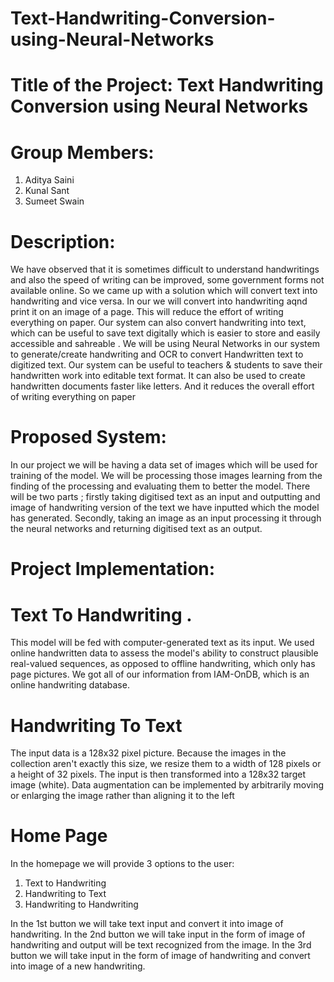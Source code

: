 # Text-Handwriting-Conversion-using-Neural-Networks

# Title of the Project: Text Handwriting Conversion using Neural Networks

# Group Members:
1) Aditya Saini
2) Kunal Sant
3) Sumeet Swain

# Description:
We have observed that it is sometimes difficult to understand handwritings and also the speed of writing can be improved, some government forms not available online. So we came up with a solution which will convert text into handwriting and vice versa. In our we will convert into handwriting aqnd print it on an image of a page. This will reduce the effort of writing everything on paper. Our system can also convert handwriting into text, which can be useful to save text digitally which is easier to store and easily accessible and sahreable . We will be using Neural Networks in our system to generate/create handwriting and OCR to convert Handwritten text to digitized text. Our system can be useful to teachers & students to save their handwritten work into editable text format. It can also be used to create handwritten documents faster like letters. And it reduces the overall effort of writing everything on paper

# Proposed System:
In our project we will be having a data set of images which will be used for training of the model. We will be processing those images learning from the finding of the processing and evaluating them to better the model. There will be two parts ; firstly taking digitised text as an input and outputting and image of handwriting version of the text we have inputted which the model has generated. Secondly, taking an image as an input processing it through the neural networks and returning digitised text as an output.

# Project Implementation:

# Text To Handwriting .
This model will be fed with computer-generated text as its input. We used online handwritten data to assess the model's ability to construct plausible real-valued sequences, as opposed to offline handwriting, which only has page pictures. We got all of our information from IAM-OnDB, which is an online handwriting database.

# Handwriting To Text 
The input data is a 128x32 pixel picture. Because the images in the collection aren't exactly this size, we resize them to a width of 128 pixels or a height of 32 pixels. The input is then transformed into a 128x32 target image (white). Data augmentation can be implemented by arbitrarily moving or enlarging the image rather than aligning it to the left

# Home Page
In the homepage we will provide 3 options to the user:
1. Text to Handwriting 
2. Handwriting to Text
3. Handwriting to Handwriting

In the 1st button we will take text input and convert it into image of handwriting. In the 2nd button we will take input in the form of image of handwriting and output will be text recognized from the image. In the 3rd button we will take input in the form of image of handwriting and convert into image of a new handwriting.

